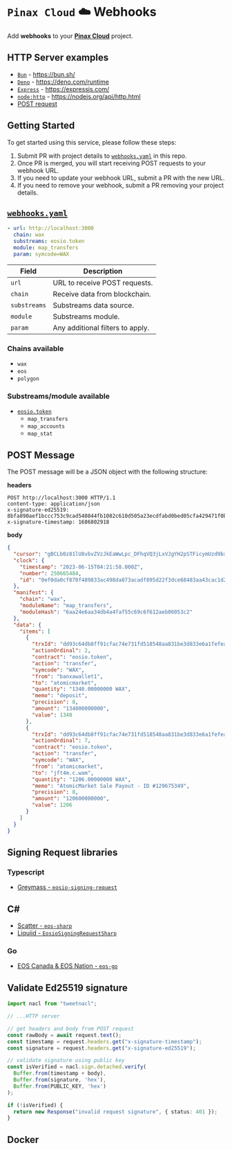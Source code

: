 # `Pinax Cloud` ☁️ Webhooks

Add **webhooks** to your [**Pinax Cloud**](https://pinax.network/) project.

## HTTP Server examples

- [`Bun`](/examples/bun) - https://bun.sh/
- [`Deno`](/examples/deno) - https://deno.com/runtime
- [`Express`](/examples/express) - https://expressjs.com/
- [`node:http`](/examples/node:http) - https://nodejs.org/api/http.html
- [POST request](/examples/post.http)

## Getting Started

To get started using this service, please follow these steps:

1. Submit PR with project details to [`webhooks.yaml`](webhooks.yml) in this repo.
2. Once PR is merged, you will start receiving POST requests to your webhook URL.
3. If you need to update your webhook URL, submit a PR with the new URL.
4. If you need to remove your webhook, submit a PR removing your project details.

## [`webhooks.yaml`](webhooks.yml)
```yaml
- url: http://localhost:3000
  chain: wax
  substreams: eosio.token
  module: map_transfers
  param: symcode=WAX
```

| Field         | Description |
| ------------- | ----------- |
| `url`         | URL to receive POST requests. |
| `chain`       | Receive data from blockchain. |
| `substreams`  | Substreams data source. |
| `module`      | Substreams module. |
| `param`       | Any additional filters to apply. |

### Chains available
- `wax`
- `eos`
- `polygon`

### Substreams/module available
- [`eosio.token`](https://github.com/pinax-network/substreams/tree/develop/eosio.token)
  - `map_transfers`
  - `map_accounts`
  - `map_stat`

## POST Message

The POST message will be a JSON object with the following structure:

**headers**

```http
POST http://localhost:3000 HTTP/1.1
content-type: application/json
x-signature-ed25519: 8bfa890aef1bccc753c9cad540844fb1082c610d505a23ecdfabd0bed05cfa429471f0b20f49c3e6125677ab1eedc625fb4f7bfcc8eeff125312a176ba41460b
x-signature-timestamp: 1686802918
```

**body**

```json
{
  "cursor": "gBCLb0z81lU8vbvZVzJkEaWwLpc_DFhqVQ3jLxVJgYH2pSTFicymUzd9bx2GlKH51RboGgmo19eZRX588ZED7YW8y7FhuSM6EHh4wNzo87Dne6KjPQlIIOhjC-iJMNncUT7SYgz9f7UI5N_nb6XZMxMyMZEuK2blizdZqoZXIfAVsHthkjz6cJ6Bga_A-YtEq-AnEuf1xn6lDzF1Lx4LOc_RNqGe6z4nN3Rq",
  "clock": {
    "timestamp": "2023-06-15T04:21:58.000Z",
    "number": 250665484,
    "id": "0ef0da0cf870f489833ac498da073acadf895d22f3dce68483aa43cac1d27b17"
  },
  "manifest": {
    "chain": "wax",
    "moduleName": "map_transfers",
    "moduleHash": "6aa24e6aa34db4a4faf55c69c6f612aeb06053c2"
  },
  "data": {
    "items": [
      {
        "trxId": "dd93c64db8ff91cfac74e731fd518548aa831be3d833e6a1fefeac69d2ddd138",
        "actionOrdinal": 2,
        "contract": "eosio.token",
        "action": "transfer",
        "symcode": "WAX",
        "from": "banxawallet1",
        "to": "atomicmarket",
        "quantity": "1340.00000000 WAX",
        "memo": "deposit",
        "precision": 8,
        "amount": "134000000000",
        "value": 1340
      },
      {
        "trxId": "dd93c64db8ff91cfac74e731fd518548aa831be3d833e6a1fefeac69d2ddd138",
        "actionOrdinal": 7,
        "contract": "eosio.token",
        "action": "transfer",
        "symcode": "WAX",
        "from": "atomicmarket",
        "to": "jft4m.c.wam",
        "quantity": "1206.00000000 WAX",
        "memo": "AtomicMarket Sale Payout - ID #129675349",
        "precision": 8,
        "amount": "120600000000",
        "value": 1206
      }
    ]
  }
}
```

## Signing Request libraries

### Typescript
- [Greymass - `eosio-signing-request`](https://github.com/greymass/eosio-signing-request)

## C#
- [Scatter - `eos-sharp`](https://github.com/GetScatter/eos-sharp)
- [Liquiid - `EosioSigningRequestSharp`](https://github.com/liquiidio/EosioSigningRequestSharp)

### Go
- [EOS Canada & EOS Nation - `eos-go`](https://github.com/EOS-Nation/eos-go)

## Validate Ed25519 signature

```typescript
import nacl from "tweetnacl";

// ...HTTP server

// get headers and body from POST request
const rawBody = await request.text();
const timestamp = request.headers.get("x-signature-timestamp");
const signature = request.headers.get("x-signature-ed25519");

// validate signature using public key
const isVerified = nacl.sign.detached.verify(
  Buffer.from(timestamp + body),
  Buffer.from(signature, 'hex'),
  Buffer.from(PUBLIC_KEY, 'hex')
);

if (!isVerified) {
  return new Response("invalid request signature", { status: 401 });
}
```

## Docker